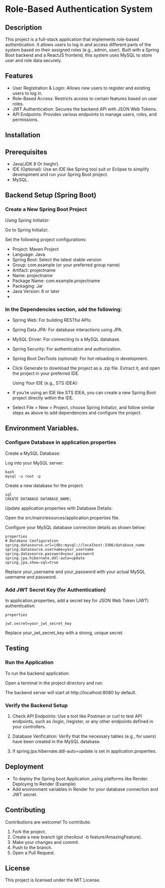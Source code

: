 # Role-Based Authentication System
## Description
This project is a full-stack application that implements role-based authentication. It allows users to log in and access different parts of the system based on their assigned roles (e.g., admin, user). Built with a Spring Boot backend and a ReactJS frontend, this system uses MySQL to store user and role data securely.
## Features
-  User Registration & Login: Allows new users to register and existing users to log in.
-  Role-Based Access: Restricts access to certain features based on user roles.
-  JWT Authentication: Secures the backend API with JSON Web Tokens.
-  API Endpoints: Provides various endpoints to manage users, roles, and permissions.
  
## Installation
## Prerequisites
- Java(JDK 8 Or hieghr).
- IDE (Optional): Use an IDE like Spring tool suit or Eclipse to simplify development and run your Spring Boot project.
- MySQL.

## Backend Setup (Spring Boot)

###  Create a New Spring Boot Project
Using Spring Initializr:

Go to Spring Initializr.

Set the following project configurations:

- Project: Maven Project
- Language: Java
- Spring Boot: Select the latest stable version
- Group: com.example (or your preferred group name)
- Artifact: projectname
- Name: projectname
- Package Name: com.example.projectname
- Packaging: Jar
- Java Version: 8 or later
- 
### In the Dependencies section, add the following:

- Spring Web: For building RESTful APIs.
- Spring Data JPA: For database interactions using JPA.
- MySQL Driver: For connecting to a MySQL database.
- Spring Security: For authentication and authorization.
- Spring Boot DevTools (optional): For hot reloading in development.
- Click Generate to download the project as a .zip file. Extract it, and open the project in your preferred IDE.

  Using Your IDE (e.g., STS IDEA):

- If you’re using an IDE like STS IDEA, you can create a new Spring Boot project directly within the IDE.
- Select File > New > Project, choose Spring Initializr, and follow similar steps as above to add dependencies and configure the project.

## Environment Variables.
  
###  Configure Database in application.properties
Create a MySQL Database:

Log into your MySQL server:
```
bash
mysql -u root -p
```
Create a new database for the project:
```
sql
CREATE DATABASE DATABASE_NAME;
```
Update application.properties with Database Details:

Open the src/main/resources/application.properties file.

Configure your MySQL database connection details as shown below:
```
properties
# Database Configuration
spring.datasource.url=jdbc:mysql://localhost:3306/database_name
spring.datasource.username=your_username
spring.datasource.password=your_password
spring.jpa.hibernate.ddl-auto=update
spring.jpa.show-sql=true

```
Replace your_username and your_password with your actual MySQL username and password.

### Add JWT Secret Key (for Authentication)
In application.properties, add a secret key for JSON Web Token (JWT) authentication:

```
properties

jwt.secret=your_jwt_secret_key
 ```
Replace your_jwt_secret_key with a strong, unique secret.

## Testing

###  Run the Application
To  run the backend application:

Open a terminal in the project directory and run:

The backend server will start at http://localhost:8080 by default.

### Verify the Backend Setup
1. Check API Endpoints: Use a tool like Postman or curl to test API endpoints, such as /login, /register, or any other endpoints defined in your controllers.

2. Database Verification: Verify that the necessary tables (e.g., for users) have been created in the MySQL database.
3. If spring.jpa.hibernate.ddl-auto=update is set in application.properties.

## Deployment
- To deploy the Spring boot Application ,using platforms like Render.
   Deploying to Render (Example)
- Add environment variables in Render for your database connection and JWT secret.

## Contributing
Contributions are welcome! To contribute:

1. Fork the project.
2. Create a new branch (git checkout -b feature/AmazingFeature).
3. Make your changes and commit.
4. Push to the branch.
5. Open a Pull Request.

## License
This project is licensed under the MIT License.
















  






